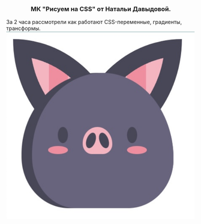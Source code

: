 <h3 align="center">МК "Рисуем на CSS" от Натальи Давыдовой.</h3>
За 2 часа рассмотрели как работают CSS-переменные, градиенты, трансформы.
<img src="./assets/images/mouse.jpeg" height="500"/>
